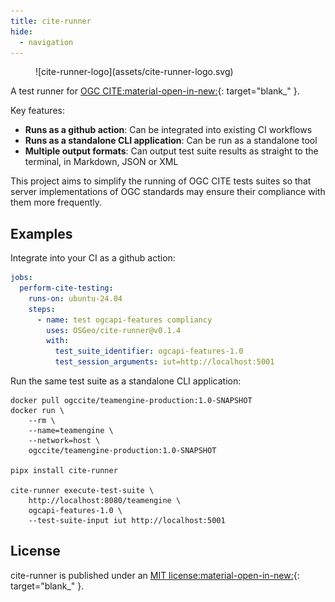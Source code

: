 ```yaml
---
title: cite-runner
hide:
  - navigation
---
```

<style>
  .md-typeset h1,
  .md-content__button {
    display: none;
  }
</style>

<figure markdown="span">
  ![cite-runner-logo](assets/cite-runner-logo.svg)
</figure>

A test runner for [OGC CITE:material-open-in-new:]{: target="blank_" }.

Key features:

- **Runs as a github action**: Can be integrated into existing CI workflows
- **Runs as a standalone CLI application**: Can be run as a standalone tool
- **Multiple output formats**: Can output test suite results as straight to the terminal, in Markdown,
  JSON or XML

This project aims to simplify the running of OGC CITE tests suites so that
server implementations of OGC standards may ensure their compliance with them
more frequently.

[OGC CITE:material-open-in-new:]: https://github.com/opengeospatial/cite/wiki


## Examples

Integrate into your CI as a github action:

```yaml
jobs:
  perform-cite-testing:
    runs-on: ubuntu-24.04
    steps:
      - name: test ogcapi-features compliancy
        uses: OSGeo/cite-runner@v0.1.4
        with:
          test_suite_identifier: ogcapi-features-1.0
          test_session_arguments: iut=http://localhost:5001
```

Run the same test suite as a standalone CLI application:

```shell
docker pull ogccite/teamengine-production:1.0-SNAPSHOT
docker run \
    --rm \
    --name=teamengine \
    --network=host \
    ogccite/teamengine-production:1.0-SNAPSHOT

pipx install cite-runner

cite-runner execute-test-suite \
    http://localhost:8080/teamengine \
    ogcapi-features-1.0 \
    --test-suite-input iut http://localhost:5001
```


## License

cite-runner is published under an [MIT license:material-open-in-new:]{: target="blank_" }.


[MIT license:material-open-in-new:]: https://github.com/OSGeo/cite-runner/blob/main/LICENSE
